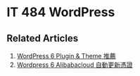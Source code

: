 # IT 484 WordPress

## Related Articles
1. [WordPress 6 Plugin & Theme 推薦](https://www.ruoxue.org/it-484-wordpress-6-plugin-theme-recommend/)
2. [Wordpress 6 Alibabacloud 自動更新憑證](https://www.ruoxue.org/it-484-wordpress-6-alibabacloud-letsencrypt/)
